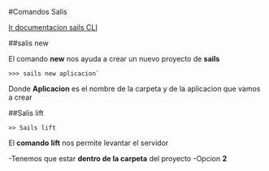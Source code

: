 #Comandos Salis

[Ir documentacion sails CLI](http://sailsjs.com/documentation/reference/command-line-interface)

##salis new

El comando **new** nos ayuda a crear un nuevo proyecto de **sails**

```
>>> sails new aplicacion`

```


Donde **Aplicacion** es el nombre de la carpeta y de la aplicacion que vamos a crear

##Salis lift

```
>> Sails lift
```

El **comando** **lift** nos permite levantar el servidor 

-Tenemos que estar **dentro de la carpeta** del proyecto
-Opcion **2**